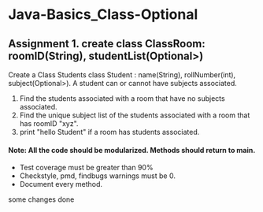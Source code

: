 # Java-Basics_Class-Optional

## Assignment 1. create class ClassRoom: roomID(String), studentList(Optional>)
Create a Class Students
class Student : name(String), rollNumber(int), subject(Optional>).
A student can or cannot have subjects associated.
1. Find the students associated with a room that have no subjects associated.
2. Find the unique subject list of the students associated with a room that has roomID "xyz".
3. print "hello Student" if a room has students associated.

#### Note: All the code should be modularized. Methods should return to main.

* Test coverage must be greater than 90% 
* Checkstyle, pmd, findbugs warnings must be 0. 
* Document every method.

some changes done